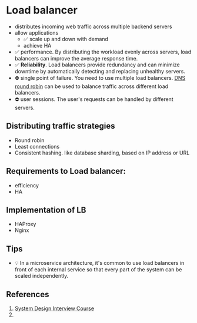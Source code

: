 # Load balancer
- distributes incoming web traffic across multiple backend servers
- allow applications 
	- ✅ scale up and down with demand
	- achieve HA 
- ✅ performance. By distributing the workload evenly across servers, load balancers can improve the average response time.
- ✅ **Reliability**. Load balancers provide redundancy and can minimize downtime by automatically detecting and replacing unhealthy servers.
- ⛔ single point of failure. You need to use multiple load balancers.  [DNS round robin](https://en.wikipedia.org/wiki/Round-robin_DNS) can be used to balance traffic across different load balancers.
- ⛔ user sessions. The user's requests can be handled by different servers.
## Distributing traffic strategies
- Round robin
- Least connections
- Consistent hashing. like database sharding, based on IP address or URL
## Requirements to Load balancer:
- efficiency
- HA
## Implementation of LB
- HAProxy 
- Nginx
## Tips
- 💡 In a microservice architecture, it's common to use load balancers in front of each internal service so that every part of the system can be scaled independently.
## References
1. [System Design Interview Course](https://www.tryexponent.com/courses/system-design-interview/fundamentals-system-design/load-balancers)
2. 
